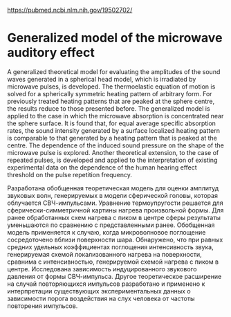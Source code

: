 https://pubmed.ncbi.nlm.nih.gov/19502702/

# Generalized model of the microwave auditory effect

A generalized theoretical model for evaluating the amplitudes of the sound waves generated in a spherical head model, which is irradiated by microwave pulses, is developed. The thermoelastic equation of motion is solved for a spherically symmetric heating pattern of arbitrary form. For previously treated heating patterns that are peaked at the sphere centre, the results reduce to those presented before. The generalized model is applied to the case in which the microwave absorption is concentrated near the sphere surface. It is found that, for equal average specific absorption rates, the sound intensity generated by a surface localized heating pattern is comparable to that generated by a heating pattern that is peaked at the centre. The dependence of the induced sound pressure on the shape of the microwave pulse is explored. Another theoretical extension, to the case of repeated pulses, is developed and applied to the interpretation of existing experimental data on the dependence of the human hearing effect threshold on the pulse repetition frequency.

Разработана обобщенная теоретическая модель для оценки амплитуд звуковых волн, генерируемых в модели сферической головы, которая облучается СВЧ-импульсами. Уравнение термоупругости решается для сферически-симметричной картины нагрева произвольной формы. Для ранее обработанных схем нагрева с пиком в центре сферы результаты уменьшаются по сравнению с представленными ранее. Обобщенная модель применяется к случаю, когда микроволновое поглощение сосредоточено вблизи поверхности шара. Обнаружено, что при равных средних удельных коэффициентах поглощения интенсивность звука, генерируемая схемой локализованного нагрева на поверхности, сравнима с интенсивностью, генерируемой схемой нагрева с пиком в центре. Исследована зависимость индуцированного звукового давления от формы СВЧ-импульса. Другое теоретическое расширение на случай повторяющихся импульсов разработано и применено к интерпретации существующих экспериментальных данных о зависимости порога воздействия на слух человека от частоты повторения импульсов.
